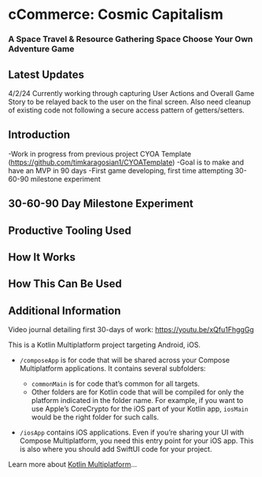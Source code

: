 # cCommerce: Cosmic Capitalism
### A Space Travel & Resource Gathering Space Choose Your Own Adventure Game

## Latest Updates
4/2/24 Currently working through capturing User Actions and Overall Game Story to be relayed back to the user on the final screen. Also need cleanup of existing code not following a secure access pattern of getters/setters.

## Introduction
-Work in progress from previous project CYOA Template (https://github.com/timkaragosian1/CYOATemplate)
-Goal is to make and have an MVP in 90 days
-First game developing, first time attempting 30-60-90 milestone experiment

## 30-60-90 Day Milestone Experiment

## Productive Tooling Used

## How It Works

## How This Can Be Used

## Additional Information
Video journal detailing first 30-days of work: https://youtu.be/xQfu1FhggGg

This is a Kotlin Multiplatform project targeting Android, iOS.

* `/composeApp` is for code that will be shared across your Compose Multiplatform applications.
  It contains several subfolders:
  - `commonMain` is for code that’s common for all targets.
  - Other folders are for Kotlin code that will be compiled for only the platform indicated in the folder name.
    For example, if you want to use Apple’s CoreCrypto for the iOS part of your Kotlin app,
    `iosMain` would be the right folder for such calls.

* `/iosApp` contains iOS applications. Even if you’re sharing your UI with Compose Multiplatform, 
  you need this entry point for your iOS app. This is also where you should add SwiftUI code for your project.


Learn more about [Kotlin Multiplatform](https://www.jetbrains.com/help/kotlin-multiplatform-dev/get-started.html)…
